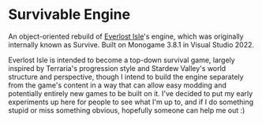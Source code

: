 # Survivable Engine

An object-oriented rebuild of [Everlost Isle](https://cubee.games/?rel=games&sub=everlost_isle)'s engine, which was originally internally known as Survive. 
Built on Monogame 3.8.1 in Visual Studio 2022.

Everlost Isle is intended to become a top-down survival game, largely inspired by Terraria's progression style and Stardew Valley's world structure and perspective, though I intend to build the engine separately from the game's content in a way that can allow easy modding and potentially entirely new games to be built on it.
I've decided to put my early experiments up here for people to see what I'm up to, and if I do something stupid or miss something obvious, hopefully someone can help me out :)

